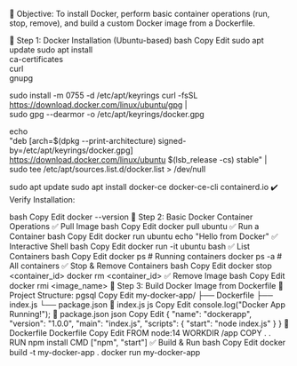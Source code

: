 🔹 Objective:
To install Docker, perform basic container operations (run, stop, remove), and build a custom Docker image from a Dockerfile.

🔸 Step 1: Docker Installation (Ubuntu-based)
bash
Copy
Edit
sudo apt update
sudo apt install \
    ca-certificates \
    curl \
    gnupg

sudo install -m 0755 -d /etc/apt/keyrings
curl -fsSL https://download.docker.com/linux/ubuntu/gpg | \
sudo gpg --dearmor -o /etc/apt/keyrings/docker.gpg

echo \
  "deb [arch=$(dpkg --print-architecture) signed-by=/etc/apt/keyrings/docker.gpg] \
  https://download.docker.com/linux/ubuntu $(lsb_release -cs) stable" | \
  sudo tee /etc/apt/sources.list.d/docker.list > /dev/null

sudo apt update
sudo apt install docker-ce docker-ce-cli containerd.io
✔️ Verify Installation:

bash
Copy
Edit
docker --version
🔸 Step 2: Basic Docker Container Operations
✅ Pull Image
bash
Copy
Edit
docker pull ubuntu
✅ Run a Container
bash
Copy
Edit
docker run ubuntu echo "Hello from Docker"
✅ Interactive Shell
bash
Copy
Edit
docker run -it ubuntu bash
✅ List Containers
bash
Copy
Edit
docker ps           # Running containers
docker ps -a        # All containers
✅ Stop & Remove Containers
bash
Copy
Edit
docker stop <container_id>
docker rm <container_id>
✅ Remove Image
bash
Copy
Edit
docker rmi <image_name>
🔸 Step 3: Build Docker Image from Dockerfile
📁 Project Structure:
pgsql
Copy
Edit
my-docker-app/
├── Dockerfile
├── index.js
└── package.json
🧾 index.js
js
Copy
Edit
console.log("Docker App Running!");
🧾 package.json
json
Copy
Edit
{
  "name": "dockerapp",
  "version": "1.0.0",
  "main": "index.js",
  "scripts": {
    "start": "node index.js"
  }
}
🧾 Dockerfile
Dockerfile
Copy
Edit
FROM node:14
WORKDIR /app
COPY . .
RUN npm install
CMD ["npm", "start"]
✅ Build & Run
bash
Copy
Edit
docker build -t my-docker-app .
docker run my-docker-app
